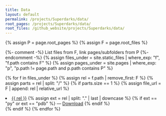 ```yaml
---
title: Data
layout: default
permalink: /projects/Superdarks/data/
root_pages: /projects/Superdarks/data/
root_files: /github_website/projects/Superdarks/data/
---
```


{% assign P = page.root_pages %}
{% assign F = page.root_files %}

{%- comment -%} List files from F, link pages/subfolders from P {%- endcomment -%}
{% assign files_under = site.static_files | where_exp: "f", "f.path contains F" %}
{% assign pages_under = site.pages | where_exp: "p", "p.path != page.path and p.path contains P" %}

<!-- build subfolders same as before, but link with P -->
<!-- build top-level files same as before, but link with F -->

<!-- Example of a file link -->
{% for f in files_under %}
  {% assign rel = f.path | remove_first: F %}
  {% assign parts = rel | split: "/" %}
  {% if parts.size == 1 %}
  {% assign file_url = F | append: rel | relative_url %}
  <li>
    <a href="{{ file_url }}">{{ rel }}</a>
    {% assign ext = rel | split: "." | last | downcase %}
    {% if ext == "py" or ext == "pdb" %}
      — <a href="{{ file_url }}" download>Download</a>
    {% endif %}
  </li>
  {% endif %}
{% endfor %}
